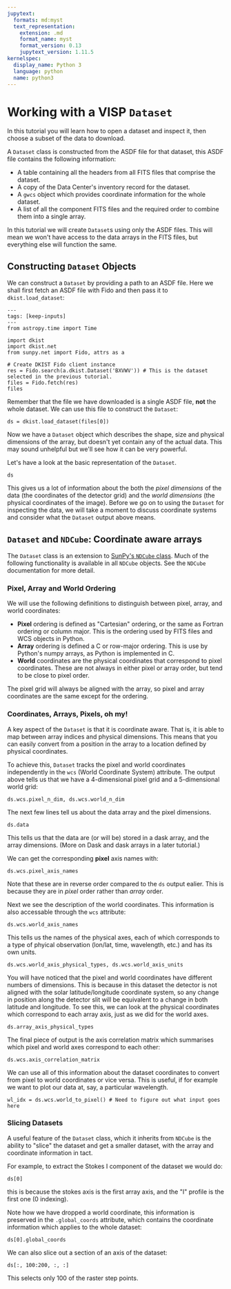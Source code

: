 ```yaml
---
jupytext:
  formats: md:myst
  text_representation:
    extension: .md
    format_name: myst
    format_version: 0.13
    jupytext_version: 1.11.5
kernelspec:
  display_name: Python 3
  language: python
  name: python3
---
```


# Working with a VISP `Dataset`

In this tutorial you will learn how to open a dataset and inspect it, then choose a subset of the data to download.

A `Dataset` class is constructed from the ASDF file for that dataset, this ASDF file contains the following information:
* A table containing all the headers from all FITS files that comprise the dataset.
* A copy of the Data Center's inventory record for the dataset.
* A `gwcs` object which provides coordinate information for the whole dataset.
* A list of all the component FITS files and the required order to combine them into a single array.

In this tutorial we will create `Dataset`s using only the ASDF files.
This will mean we won't have access to the data arrays in the FITS files, but everything else will function the same.

## Constructing `Dataset` Objects

We can construct a `Dataset` by providing a path to an ASDF file.
Here we shall first fetch an ASDF file with Fido and then pass it to `dkist.load_dataset`:

```{code-cell} ipython
---
tags: [keep-inputs]
---
from astropy.time import Time

import dkist
import dkist.net
from sunpy.net import Fido, attrs as a
```

```{code-cell} ipython
# Create DKIST Fido client instance
res = Fido.search(a.dkist.Dataset('BXVWV')) # This is the dataset selected in the previous tutorial.
files = Fido.fetch(res)
files
```

Remember that the file we have downloaded is a single ASDF file, **not** the whole dataset.
We can use this file to construct the `Dataset`:

```{code-cell} ipython
ds = dkist.load_dataset(files[0])
```

Now we have a `Dataset` object which describes the shape, size and physical dimensions of the array, but doesn't yet contain any of the actual data.
This may sound unhelpful but we'll see how it can be very powerful.

Let's have a look at the basic representation of the `Dataset`.

```{code-cell} ipython
ds
```

This gives us a lot of information about the both the *pixel dimensions* of the data (the coordinates of the detector grid) and the *world dimensions* (the physical coordinates of the image).
Before we go on to using the `Dataset` for inspecting the data, we will take a moment to discuss coordinate systems and consider what the `Dataset` output above means.

## `Dataset` and `NDCube`: Coordinate aware arrays

The `Dataset` class is an extension to [SunPy's `NDCube` class](https://docs.sunpy.org/projects/ndcube/).
Much of the following functionality is available in all `NDCube` objects.
See the `NDCube` documentation for more detail.

### Pixel, Array and World Ordering

We will use the following definitions to distinguish between pixel, array, and world coordinates:

* **Pixel** ordering is defined as "Cartesian" ordering, or the same as Fortran ordering or column major. This is the ordering used by FITS files and WCS objects in Python.
* **Array** ordering is defined a C or row-major ordering. This is use by Python's numpy arrays, as Python is implemented in C.
* **World** coordinates are the physical coordinates that correspond to pixel coordinates. These are not always in either pixel or array order, but tend to be close to pixel order.

The pixel grid will always be aligned with the array, so pixel and array coordinates are the same except for the ordering.

### Coordinates, Arrays, Pixels, oh my!

A key aspect of the `Dataset` is that it is coordinate aware.
That is, it is able to map between array indices and physical dimensions.
This means that you can easily convert from a position in the array to a location defined by physical coordinates.

To achieve this, `Dataset` tracks the pixel and world coordinates independently in the `wcs` (World Coordinate System) attribute.
The output above tells us that we have a 4-dimensional pixel grid and a 5-dimensional world grid:

```{code-cell} python
ds.wcs.pixel_n_dim, ds.wcs.world_n_dim
```

The next few lines tell us about the data array and the pixel dimensions.

```{code-cell} python
ds.data
```

This tells us that the data are (or will be) stored in a dask array, and the array dimensions.
(More on Dask and dask arrays in a later tutorial.)

We can get the corresponding **pixel** axis names with:

```{code-cell} python
ds.wcs.pixel_axis_names
```

Note that these are in reverse order compared to the `ds` output ealier.
This is because they are in *pixel* order rather than *array* order.

Next we see the description of the world coordinates.
This information is also accessable through the `wcs` attribute:

```{code-cell} python
ds.wcs.world_axis_names
```

This tells us the names of the physical axes, each of which corresponds to a type of phyical observation (lon/lat, time, wavelength, etc.) and has its own units.

```{code-cell} python
ds.wcs.world_axis_physical_types, ds.wcs.world_axis_units
```

You will have noticed that the pixel and world coordinates have different numbers of dimensions.
This is because in this dataset the detector is not aligned with the solar latitude/longitude coordinate system, so any change in position along the detector slit will be equivalent to a change in both latitude and longitude.
To see this, we can look at the physical coordinates which correspond to each array axis, just as we did for the world axes.

```{code-cell} python
ds.array_axis_physical_types
```

The final piece of output is the axis correlation matrix which summarises which pixel and world axes correspond to each other:

```{code-cell} python
ds.wcs.axis_correlation_matrix
```

We can use all of this information about the dataset coordinates to convert from pixel to world coordinates or vice versa.
This is useful, if for example we want to plot our data at, say, a particular wavelength.

```{code-cell} python
wl_idx = ds.wcs.world_to_pixel() # Need to figure out what input goes here
```

### Slicing Datasets

A useful feature of the `Dataset` class, which it inherits from `NDCube` is the ability to "slice" the dataset and get a smaller dataset, with the array and coordinate information in tact.

For example, to extract the Stokes I component of the dataset we would do:

```{code-cell} python
ds[0]
```

this is because the stokes axis is the first array axis, and the "I" profile is the first one (0 indexing).

Note how we have dropped a world coordinate, this information is preserved in the `.global_coords` attribute, which contains the coordinate information which applies to the whole dataset:

```{code-cell} python
ds[0].global_coords
```

We can also slice out a section of an axis of the dataset:

```{code-cell} python
ds[:, 100:200, :, :]
```

This selects only 100 of the raster step points.
